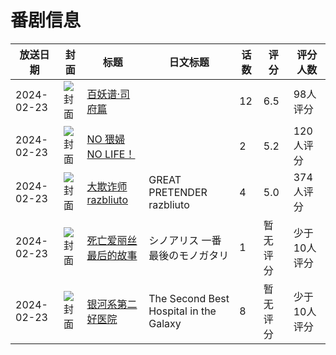 # 番剧信息

|放送日期|封面|标题|日文标题|话数|评分|评分人数|
|---|---|---|---|---|---|---|
|2024-02-23|![封面](https://lain.bgm.tv/pic/cover/c/bd/c6/405211_B8fpf.jpg)|[百妖谱·司府篇](https://bangumi.tv/subject/405211)||12|6.5|98人评分|
|2024-02-23|![封面](https://bangumi.tv/img/no_icon_subject.png)|[NO 猥婦 NO LIFE！](https://bangumi.tv/subject/453815)||2|5.2|120人评分|
|2024-02-23|![封面](https://lain.bgm.tv/pic/cover/c/6c/c2/465773_8wxWB.jpg)|[大欺诈师 razbliuto](https://bangumi.tv/subject/465773)|GREAT PRETENDER razbliuto|4|5.0|374人评分|
|2024-02-23|![封面](https://lain.bgm.tv/pic/cover/c/a9/03/476718_aP34C.jpg)|[死亡爱丽丝 最后的故事](https://bangumi.tv/subject/476718)|シノアリス 一番最後のモノガタリ|1|暂无评分|少于10人评分|
|2024-02-23|![封面](https://lain.bgm.tv/pic/cover/c/83/9c/478942_9I0S9.jpg)|[银河系第二好医院](https://bangumi.tv/subject/478942)|The Second Best Hospital in the Galaxy|8|暂无评分|少于10人评分|
